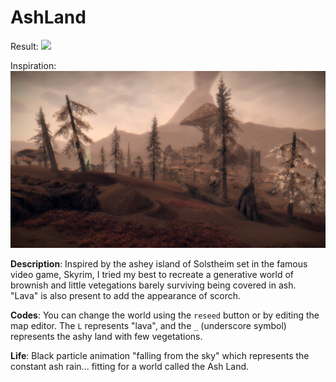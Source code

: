 # AshLand

Result:
![](assets/result.gif)

Inspiration:
![](assets/Solstheim.jpg)

**Description**: Inspired by the ashey island of Solstheim set in the famous video game, Skyrim, I tried my best to recreate a generative world of brownish and little vetegations barely surviving being covered in ash. "Lava" is also present to add the appearance of scorch.

**Codes**: You can change the world using the `reseed` button or by editing the map editor. The `L` represents "lava", and the `_` (underscore symbol) represents the ashy land with few vegetations.

**Life**: Black particle animation "falling from the sky" which represents the constant ash rain... fitting for a world called the Ash Land.
